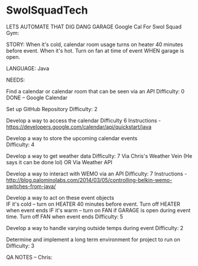 # SwolSquadTech
LETS AUTOMATE THAT DIG DANG GARAGE
Google Cal For Swol Squad Gym: 

STORY: 
When it's cold, calendar room usage turns on heater 40 minutes before event. 
When it's hot. Turn on fan at time of event WHEN garage is open. 


LANGUAGE: 
Java 

NEEDS: 

Find a calendar or calendar room that can be seen via an API 
    Difficulty: 0 
    DONE – Google Calendar 

Set up GitHub Repository 
    Difficulty: 2 

Develop a way to access the calendar 
    Difficulty 6 
    Instructions - https://developers.google.com/calendar/api/quickstart/java 

Develop a way to store the upcoming calendar events  
    Difficulty: 4 

Develop a way to get weather data 
    Difficulty: 7 
    Via Chris's Weather Vein (He says it can be done lol) 
    OR 
    Via Weather API 

Develop a way to interact with WEMO via an API 
    Difficulty: 7 
    Instructions - http://blog.palominolabs.com/2014/03/05/controlling-belkin-wemo-switches-from-java/ 

Develop a way to act on these event objects  
  IF it's cold – turn on HEATER 40 minutes before event. Turn off HEATER when event ends 
  IF it's warm – turn on FAN if GARAGE is open during event time. Turn off FAN when event ends 
    Difficulty: 5 

Develop a way to handle varying outside temps during event 
    Difficulty: 2 

Determine and implement a long term environment for project to run on 
    Difficulty: 3 


QA NOTES – Chris: 

  
